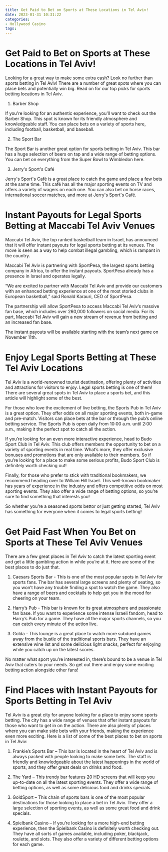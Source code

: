 ```yaml
---
title: Get Paid to Bet on Sports at These Locations in Tel Aviv!
date: 2023-01-31 10:31:22
categories:
- Hollywood Casino
tags:
---
```



#  Get Paid to Bet on Sports at These Locations in Tel Aviv!

Looking for a great way to make some extra cash? Look no further than sports betting in Tel Aviv! There are a number of great spots where you can place bets and potentially win big. Read on for our top picks for sports betting locations in Tel Aviv.

1. Barber Shop

If you're looking for an authentic experience, you'll want to check out the Barber Shop. This spot is known for its friendly atmosphere and knowledgeable staff. You can place bets on a variety of sports here, including football, basketball, and baseball.

2. The Sport Bar

The Sport Bar is another great option for sports betting in Tel Aviv. This bar has a huge selection of beers on tap and a wide range of betting options. You can bet on everything from the Super Bowl to Wimbledon here.

3. Jerry's Sport's Café

Jerry's Sport's Café is a great place to catch the game and place a few bets at the same time. This café has all the major sporting events on TV and offers a variety of wagers on each one. You can also bet on horse races, international soccer matches, and more at Jerry's Sport's Café.

#  Instant Payouts for Legal Sports Betting at Maccabi Tel Aviv Venues

Maccabi Tel Aviv, the top ranked basketball team in Israel, has announced that it will offer instant payouts for legal sports betting at its venues. The move is seen as a way to help combat illegal gambling, which is rampant in the country.

Maccabi Tel Aviv is partnering with SportPesa, the largest sports betting company in Africa, to offer the instant payouts. SportPesa already has a presence in Israel and operates legally.

“We are excited to partner with Maccabi Tel Aviv and provide our customers with an enhanced betting experience at one of the most storied clubs in European basketball,” said Ronald Karauri, CEO of SportPesa.

The partnership will allow SportPesa to access Maccabi Tel Aviv’s massive fan base, which includes over 260,000 followers on social media. For its part, Maccabi Tel Aviv will gain a new stream of revenue from betting and an increased fan base.

The instant payouts will be available starting with the team’s next game on November 11th.

#  Enjoy Legal Sports Betting at These Tel Aviv Locations

Tel Aviv is a world-renowned tourist destination, offering plenty of activities and attractions for visitors to enjoy. Legal sports betting is one of them! There are several great spots in Tel Aviv to place a sports bet, and this article will highlight some of the best.

For those who love the excitement of live betting, the Sports Pub in Tel Aviv is a great option. They offer odds on all major sporting events, both in-game and pre-match. Visitors can place bets at the bar or through the pub’s online betting service. The Sports Pub is open daily from 10:00 a.m. until 2:00 a.m., making it the perfect spot to catch all the action.

If you’re looking for an even more interactive experience, head to Budo Sport Club in Tel Aviv. This club offers members the opportunity to bet on a variety of sporting events in real time. What’s more, they offer exclusive bonuses and promotions that are only available to their members. So if you’re looking for a place to make some serious profits, Budo Sport Club is definitely worth checking out!

Finally, for those who prefer to stick with traditional bookmakers, we recommend heading over to William Hill Israel. This well-known bookmaker has years of experience in the industry and offers competitive odds on most sporting events. They also offer a wide range of betting options, so you’re sure to find something that interests you!

So whether you’re a seasoned sports bettor or just getting started, Tel Aviv has something for everyone when it comes to legal sports betting!

#  Get Paid Fast When You Bet on Sports at These Tel Aviv Venues

There are a few great places in Tel Aviv to catch the latest sporting event and get a little gambling action in while you’re at it. Here are some of the best places to do just that.

1) Caesars Sports Bar - This is one of the most popular spots in Tel Aviv for sports fans. The bar has several large screens and plenty of seating, so you won’t have any trouble finding a spot to watch the game. They also have a range of beers and cocktails to help get you in the mood for cheering on your team.

2) Harry’s Pub - This bar is known for its great atmosphere and passionate fan base. If you want to experience some intense Israeli fandom, head to Harry’s Pub for a game. They have all the major sports channels, so you can catch every minute of the action live.

3) Golda - This lounge is a great place to watch more subdued games away from the bustle of the traditional sports bars. They have an extensive wine list and some delicious light snacks, perfect for enjoying while you catch up on the latest scores.

No matter what sport you’re interested in, there’s bound to be a venue in Tel Aviv that caters to your needs. So get out there and enjoy some exciting betting action alongside other fans!

#  Find Places with Instant Payouts for Sports Betting in Tel Aviv

Tel Aviv is a great city for anyone looking for a place to enjoy some sports betting. The city has a wide range of venues that offer instant payouts for those who want to get in on the action. There are also plenty of places where you can make side bets with your friends, making the experience even more exciting. Here is a list of some of the best places to bet on sports in Tel Aviv:

1. Frankie’s Sports Bar – This bar is located in the heart of Tel Aviv and is always packed with people looking to make some bets. The staff is friendly and knowledgeable about the latest happenings in the world of sports, and they offer great deals on drinks and food.

2. The Yard – This trendy bar features 20 HD screens that will keep you up-to-date on all the latest sporting events. They offer a wide range of betting options, as well as some delicious food and drinks specials.

3. GoldSport – This chain of sports bars is one of the most popular destinations for those looking to place a bet in Tel Aviv. They offer a large selection of sporting events, as well as some great food and drink specials.

4. Spielbank Casino – If you’re looking for a more high-end betting experience, then the Spielbank Casino is definitely worth checking out. They have all sorts of games available, including poker, blackjack, roulette, and slots. They also offer a variety of different betting options for each game.